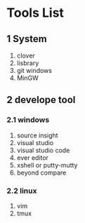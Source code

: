# Tools List #

## 1 System ##
1. clover
2. lisbrary
3. git windows
4. MinGW


## 2 develope tool ##
### 2.1 windows ###
1. source insight
2. visual studio
3. visual studio code
4. ever editor
5. xshell or putty-mutty
6. beyond compare


### 2.2 linux ###
1. vim
2. tmux